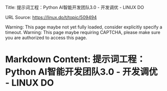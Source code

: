 Title: 提示词工程：Python AI智能开发团队3.0 - 开发调优 - LINUX DO

URL Source: https://linux.do/t/topic/509494

Warning: This page maybe not yet fully loaded, consider explicitly specify a timeout.
Warning: This page maybe requiring CAPTCHA, please make sure you are authorized to access this page.

Markdown Content:
提示词工程：Python AI智能开发团队3.0 - 开发调优 - LINUX DO
===============
